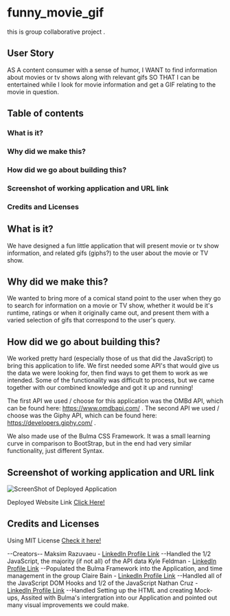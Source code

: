 # funny_movie_gif
this is group collaborative project .  

## User Story
AS A content consumer with a sense of humor,
I WANT to find information about movies or tv shows along with relevant gifs
SO THAT I can be entertained while I look for movie information and get a GIF relating to the movie in question.

## Table of contents

### What is it?
### Why did we make this?
### How did we go about building this?
### Screenshot of working application and URL link
### Credits and Licenses

## What is it?
We have designed a fun little application that will present movie or tv show information, and related gifs (giphs?) to the user about the movie or TV show. 

## Why did we make this?
We wanted to bring more of a comical stand point to the user when they go to search for information on a movie or TV show, whether it would be it's runtime, ratings or when it originally came out, and present them with a varied selection of gifs that correspond to the user's query.

## How did we go about building this?
We worked pretty hard (especially those of us that did the JavaScript) to bring this application to life. 
We first needed some API's that would give us the data we were looking for, then find ways to get them to work as we intended. Some of the functionality was difficult to process, but we came together with our combined knowledge and got it up and running!

The first API we used / choose for this application was the OMBd API, which can be found here: https://www.omdbapi.com/ . 
The second API we used / choose was the Giphy API, which can be found here:
https://developers.giphy.com/ .

We also made use of the Bulma CSS Framework. It was a small learning curve in comparison to BootStrap, but in the end had very similar functionality, just different Syntax. 

## Screenshot of working application and URL link
![ScreenShot of Deployed Application](/)

Deployed Website Link [Click Here!](https://maksimrazuvaev.github.io/funny_movie_gif/)

## Credits and Licenses
Using MIT License [Check it here!](https://opensource.org/licenses/MIT)

--Creators--
Maksim Razuvaeu - [LinkedIn Profile Link]()
--Handled the 1/2 JavaScript, the majority (if not all) of the API data
Kyle Feldman - [LinkedIn Profile Link](https://www.linkedin.com/in/kyle-feldman-427b5624b)
--Populated the Bulma Framework into the Application, and time management in the group
Claire Bain - [LinkedIn Profile Link]()
--Handled all of the JavaScript DOM Hooks and 1/2 of the JavaScript
Nathan Cruz - [LinkedIn Profile Link]()
--Handled Setting up the HTML and creating Mock-ups, Assited with Bulma's intergration into our Application and pointed out many visual improvements we could make.